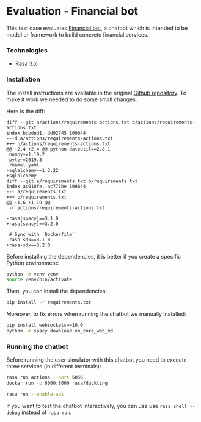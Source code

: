 
# Evaluation - Financial bot

This test case evaluates [Financial bot](https://github.com/dDeuce222/Financial-chatbot),
a chatbot which is intended to be model or framework to build concrete financial services.

### Technologies

* Rasa 3.x

### Installation

The install instructions are available in the original [Github repository](https://github.com/dDeuce222/Financial-chatbot?tab=readme-ov-file#install-dependencies).
To make it work we needed to do some small changes.

Here is the diff:
```
diff --git a/actions/requirements-actions.txt b/actions/requirements-actions.txt
index bcbded1..dd92745 100644
---d a/actions/requirements-actions.txt
+++ b/actions/requirements-actions.txt
@@ -2,4 +2,4 @@ python-dateutil==2.8.1
 numpy~=1.19.2
 pytz~=2019.3
 ruamel.yaml
-sqlalchemy~=1.3.22
+sqlalchemy
diff --git a/requirements.txt b/requirements.txt
index ac018fe..ac771be 100644
--- a/requirements.txt
+++ b/requirements.txt
@@ -1,6 +1,10 @@
 -r actions/requirements-actions.txt
 
-rasa[spacy]==3.1.0
+rasa[spacy]==3.2.0
 
 # Sync with `Dockerfile`
-rasa-sdk==3.1.0
+rasa-sdk==3.2.0
```

Before installing the dependencies, it is better if 
you create a specific Python environment:

```bash
python -m venv venv 
source venv/bin/activate
```

Then, you can install the dependencies:

```bash
pip install -r requirements.txt
```

Moreover, to fix errors when running the chatbot we manually installed:

```bash
pip install websockets==10.0
python -m spacy download en_core_web_md
```

### Running the chatbot

Before running the user simulator with this chatbot you need to execute three services (in different terminals):

```bash
rasa run actions --port 5056
docker run -p 8000:8000 rasa/duckling

rasa run --enable-api
```

If you want to test the chatbot interactively, you can use use `rasa shell --debug` instead of `rasa run`.

